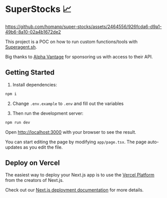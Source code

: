 # SuperStocks 📈
https://github.com/homanp/super-stocks/assets/2464556/926fcda6-d9a1-49b6-8a10-02a4b1672de2

This project is a POC on how to run custom functions/tools with [Superagent.sh](https://github.com/homanp/superagent). 

Big thanks to [Alpha Vantage](https://www.alphavantage.co/) for sponsoring us with access to their API. 

## Getting Started
1. Install dependencies:
  ```bash
  npm i 
  ```

2. Change `.env.example` to `.env` and fill out the variables

3. Then run the development server:

  ```bash
  npm run dev
  ```

Open [http://localhost:3000](http://localhost:3000) with your browser to see the result.

You can start editing the page by modifying `app/page.tsx`. The page auto-updates as you edit the file.

## Deploy on Vercel

The easiest way to deploy your Next.js app is to use the [Vercel Platform](https://vercel.com/new?utm_medium=default-template&filter=next.js&utm_source=create-next-app&utm_campaign=create-next-app-readme) from the creators of Next.js.

Check out our [Next.js deployment documentation](https://nextjs.org/docs/deployment) for more details.
